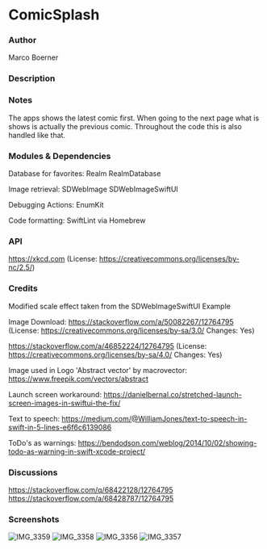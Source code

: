
# ComicSplash

### Author
Marco Boerner

### Description

### Notes
The apps shows the latest comic first. When going to the next page what is shows is actually the previous comic. Throughout the code this is also handled like that.

### Modules & Dependencies
Database for favorites:
Realm
RealmDatabase

Image retrieval:
SDWebImage
SDWebImageSwiftUI

Debugging Actions:
EnumKit

Code formatting:
SwiftLint via Homebrew

### API
https://xkcd.com
(License: https://creativecommons.org/licenses/by-nc/2.5/)

### Credits
Modified scale effect taken from the SDWebImageSwiftUI Example 

Image Download:
https://stackoverflow.com/a/50082267/12764795
(License: https://creativecommons.org/licenses/by-sa/3.0/ Changes: Yes)

https://stackoverflow.com/a/46852224/12764795
(License: https://creativecommons.org/licenses/by-sa/4.0/ Changes: Yes)

Image used in Logo 'Abstract vector' by macrovector:
https://www.freepik.com/vectors/abstract

Launch screen workaround:
https://danielbernal.co/stretched-launch-screen-images-in-swiftui-the-fix/

Text to speech:
https://medium.com/@WilliamJones/text-to-speech-in-swift-in-5-lines-e6f6c6139086

ToDo's as warnings:
https://bendodson.com/weblog/2014/10/02/showing-todo-as-warning-in-swift-xcode-project/

### Discussions
https://stackoverflow.com/q/68422128/12764795
https://stackoverflow.com/a/68428787/12764795


### Screenshots
![IMG_3359](https://user-images.githubusercontent.com/55633868/126513562-bafc9efd-2468-4a59-801a-a31585a9090d.PNG)
![IMG_3358](https://user-images.githubusercontent.com/55633868/126513566-9d25003d-7d21-46a3-ae03-7c93aa657fc3.PNG)
![IMG_3356](https://user-images.githubusercontent.com/55633868/126513571-b41081d4-a6ed-423a-a502-c4fdb7d8782e.PNG)
![IMG_3357](https://user-images.githubusercontent.com/55633868/126513575-90cf7226-4651-4c3a-a86c-9b3ed4be5caa.PNG)
